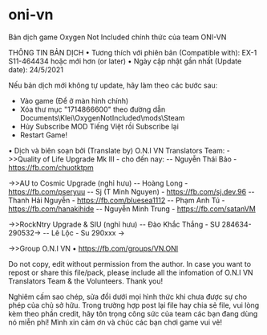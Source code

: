# oni-vn
Bản dịch game Oxygen Not Included chính thức của team ONI-VN

THÔNG TIN BẢN DỊCH
• Tương thích với phiên bản (Compatible with): EX-1 S11-464434 hoặc mới hơn (or later)
• Ngày cập nhật gần nhất (Update date): 24/5/2021

Nếu bản dịch mới không tự update, hãy làm theo các bước sau:
+ Vào game (Để ở màn hình chính)
+ Xóa thư mục "1714866600" theo đường dẫn Documents\Klei\OxygenNotIncluded\mods\Steam
+ Hủy Subscribe MOD Tiếng Việt rồi Subscribe lại
+ Restart Game!

• Dịch và biên soạn bởi (Translate by) O.N.I VN Translators Team:
->>Quality of Life Upgrade Mk III - cho đến nay:
-- Nguyễn Thái Bảo - https://fb.com/chuotktpm

->>AU to Cosmic Upgrade (nghỉ hưu)
-- Hoàng Long - https://fb.com/pseryuu
-- Sj (T Minh Nguyen) - https://fb.com/sj.dev.96
-- Thanh Hải Nguyễn - https://fb.com/bluesea1112
-- Phạm Anh Tú - https://fb.com/hanakihide
-- Nguyễn Minh Trung - https://fb.com/satanVM

->>RockNtry Upgrade & SIU (nghỉ hưu)
-- Đào Khắc Thắng - SU 284634-290532->
-- Lê Lộc - Su 290xxx ->

->>Group O.N.I VN
• https://fb.com/groups/VN.ONI

Do not copy, edit without permission from the author.
In case you want to repost or share this file/pack, please include all the infomation of O.N.I VN Translators Team & the Volunteers.
Thank you!

Nghiêm cấm sao chép, sửa đổi dưới mọi hình thức khi chưa được sự cho phép của chủ sở hữu.
Trong trường hợp post lại file hay chia sẻ file, vui lòng kèm theo phần credit, hãy tôn trọng công sức của team các bạn đang dùng nó miễn phí!
Mình xin cảm ơn và chúc các bạn chơi game vui vẻ!
